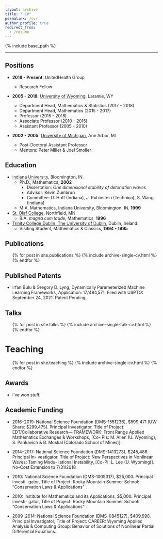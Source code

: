 ```yaml
---
layout: archive
title: " CV"
permalink: /cv/
author_profile: true
redirect_from:
  - /resume
---
```


{% include base_path %}

---

## Positions
* **2018 - Present**: UnitedHealth Group
  * Research Fellow

* **2005 - 2018**:  [University of Wyoming](http://www.uwyo.edu), Laramie, WY
  * Department Head, Mathematics & Statistics (2017 - 2018)
  * Department Head, Mathematics (2015 - 2017) 
  * Professor (2015 - 2018)
  * Associate Professor (2010 - 2015)
  * Assistant Professor (2005 - 2010)

* **2002 - 2005**: [University of Michigan](http://www.umich.edu), Ann Arbor, MI
  * Post-Doctoral Assistant Professor
  * Mentors: Peter Miller & Joel Smoller
  
## Education
* [Indiana University](http://www.iub.edu), Bloomington, IN.
  * Ph.D., Mathematics, **2002**
    * Dissertation: *One dimensional stability of detonation waves*
    * Advisor: Kevin Zumbrun
    * Committee: D. Hoff (Indiana), J. Rubinstein (Technion), S. Wang (Indiana)
  * M.A. Mathematics, Indiana University, Bloomington, IN,  **1999**
* [St. Olaf College](http://stolaf.edu), Northfield, MN.
  * B.A. *magna cum laude*, Mathematics, **1996**
* [Trinity College Dublin, The University of Dublin](http://www.tcd.ie), Dublin, Ireland.
  * Visiting Student, Mathematics & Classics, **1994 - 1995**

## Publications
  <ul>{% for post in site.publications %}
    {% include archive-single-cv.html %}
  {% endfor %}</ul>
  
## Published Patents

* Irfan Bulu & Gregory D. Lyng, Dynamically Parameterized Machine Learning Frameworks, Application: 17/484,571, Filed with USPTO: September 24, 2021. Patent Pending.

## Talks

  <ul>{% for post in site.talks %}
    {% include archive-single-talk-cv.html %}
  {% endfor %}</ul>
  
Teaching
======
  <ul>{% for post in site.teaching %}
    {% include archive-single-cv.html %}
  {% endfor %}</ul>
  
## Awards

* I've won stuff. 

## Academic Funding 

* 2016–2019: National Science Foundation (DMS-1551236), $599,471 (UW Share: $299,475). Principal Investigator, Title of Project: EDT/Collaborative Research— FRAMEWORK: Front Range Applied Mathematics Exchanges & Workshops, [Co- PIs: M. Allen (U. Wyoming), S. Pankavich & B. Moskal (Colorado School of Mines)].

* 2014–2017: National Science Foundation (DMS-1413273), $245,486. Principal In- vestigator, Title of Project: New Perspectives in Nonlinear Waves: Taming Modu- lational Instability, [Co-PI: L. Lee (U. Wyoming)]. No-Cost Extension to 7/31/2018

* 2010: National Science Foundation (DMS-1005317), $25,000. Principal Investi- gator, Title of Project: Rocky Mountain Summer School: “Conservation Laws & Applications” .

* 2010: Institute for Mathematics and its Applications, $5,000. Principal Investi- gator, Title of Project: Rocky Mountain Summer School: “Conservation Laws & Applications” .

* 2009–2014: National Science Foundation (DMS-0845127), $409,998. Principal Investigator, Title of Project: CAREER: Wyoming Applied Analysis & Computing Group: Behavior of Solutions of Nonlinear Partial Differential Equations.
